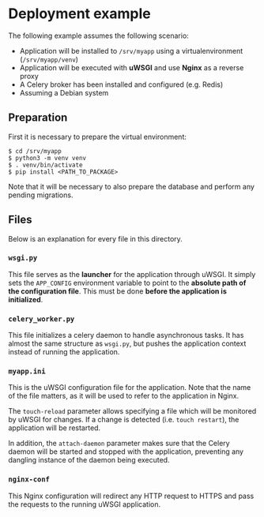 # Deployment example

The following example assumes the following scenario:

- Application will be installed to `/srv/myapp` using a virtualenvironment (`/srv/myapp/venv`)
- Application will be executed with **uWSGI** and use **Nginx** as a reverse proxy
- A Celery broker has been installed and configured (e.g. Redis)
- Assuming a Debian system

## Preparation

First it is necessary to prepare the virtual environment:

```shell
$ cd /srv/myapp
$ python3 -m venv venv
$ . venv/bin/activate
$ pip install <PATH_TO_PACKAGE>
```

Note that it will be necessary to also prepare the database and perform any pending migrations.

## Files

Below is an explanation for every file in this directory.

### `wsgi.py`

This file serves as the **launcher** for the application through uWSGI. It simply sets the `APP_CONFIG` environment variable to point to the **absolute path of the configuration file**. This must be done **before the application is initialized**.

### `celery_worker.py`

This file initializes a celery daemon to handle asynchronous tasks. It has almost the same structure as `wsgi.py`, but pushes the application context instead of running the application.

### `myapp.ini`

This is the uWSGI configuration file for the application. Note that the name of the file matters, as it will be used to refer to the application in Nginx.

The `touch-reload` parameter allows specifying a file which will be monitored by uWSGI for changes. If a change is detected (i.e. `touch restart`), the application will be restarted.

In addition, the `attach-daemon` parameter makes sure that the Celery daemon will be started and stopped with the application, preventing any dangling instance of the daemon being executed.

### `nginx-conf`

This Nginx configuration will redirect any HTTP request to HTTPS and pass the requests to the running uWSGI application.

